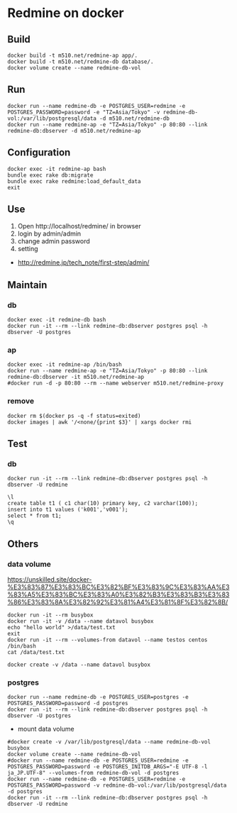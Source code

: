 # Redmine on docker

## Build
```
docker build -t m510.net/redmine-ap app/.
docker build -t m510.net/redmine-db database/.
docker volume create --name redmine-db-vol
```

## Run
```
docker run --name redmine-db -e POSTGRES_USER=redmine -e POSTGRES_PASSWORD=password -e "TZ=Asia/Tokyo" -v redmine-db-vol:/var/lib/postgresql/data -d m510.net/redmine-db
docker run --name redmine-ap -e "TZ=Asia/Tokyo" -p 80:80 --link redmine-db:dbserver -d m510.net/redmine-ap
```

## Configuration
```
docker exec -it redmine-ap bash
bundle exec rake db:migrate
bundle exec rake redmine:load_default_data
exit
```

## Use

1. Open http://localhost/redmine/ in browser
2. login by admin/admin
3. change admin password
4. setting
 * http://redmine.jp/tech_note/first-step/admin/

## Maintain
### db
```
docker exec -it redmine-db bash
docker run -it --rm --link redmine-db:dbserver postgres psql -h dbserver -U postgres
```

### ap
```
docker exec -it redmine-ap /bin/bash
docker run --name redmine-ap -e "TZ=Asia/Tokyo" -p 80:80 --link redmine-db:dbserver -it m510.net/redmine-ap
#docker run -d -p 80:80 --rm --name webserver m510.net/redmine-proxy
```

### remove 
```
docker rm $(docker ps -q -f status=exited)
docker images | awk '/<none/{print $3}' | xargs docker rmi
```

## Test
### db
```
docker run -it --rm --link redmine-db:dbserver postgres psql -h dbserver -U redmine

\l
create table t1 ( c1 char(10) primary key, c2 varchar(100));
insert into t1 values ('k001','v001');
select * from t1;
\q
```

## Others

### data volume
https://unskilled.site/docker-%E3%83%87%E3%83%BC%E3%82%BF%E3%83%9C%E3%83%AA%E3%83%A5%E3%83%BC%E3%83%A0%E3%82%B3%E3%83%B3%E3%83%86%E3%83%8A%E3%82%92%E3%81%A4%E3%81%8F%E3%82%8B/


```
docker run -it --rm busybox
docker run -it -v /data --name datavol busybox
echo "hello world" >/data/test.txt
exit
docker run -it --rm --volumes-from datavol --name testos centos /bin/bash
cat /data/test.txt

```

```
docker create -v /data --name datavol busybox
```

### postgres
```
docker run --name redmine-db -e POSTGRES_USER=postgres -e POSTGRES_PASSWORD=password -d postgres
docker run -it --rm --link redmine-db:dbserver postgres psql -h dbserver -U postgres
```

* mount data volume

```
#docker create -v /var/lib/postgresql/data --name redmine-db-vol busybox
docker volume create --name redmine-db-vol
#docker run --name redmine-db -e POSTGRES_USER=redmine -e POSTGRES_PASSWORD=password -e POSTGRES_INITDB_ARGS="-E UTF-8 -l ja_JP.UTF-8" --volumes-from redmine-db-vol -d postgres
docker run --name redmine-db -e POSTGRES_USER=redmine -e POSTGRES_PASSWORD=password -v redmine-db-vol:/var/lib/postgresql/data -d postgres
docker run -it --rm --link redmine-db:dbserver postgres psql -h dbserver -U redmine
```
